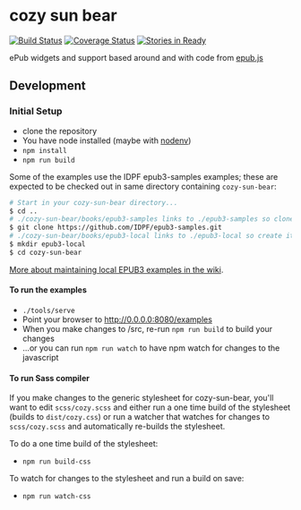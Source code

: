 
# cozy sun bear 
[![Build Status](https://travis-ci.org/mlibrary/cozy-sun-bear.svg?branch=master)](https://travis-ci.org/mlibrary/cozy-sun-bear)
[![Coverage Status](https://coveralls.io/repos/github/mlibrary/cozy-sun-bear/badge.svg?branch=master)](https://coveralls.io/github/mlibrary/cozy-sun-bear?branch=master)
[![Stories in Ready](https://badge.waffle.io/mlibrary/cozy-sun-bear.png?label=ready&title=Ready)](https://waffle.io/mlibrary/cozy-sun-bear)


ePub widgets and support based around and with code from [epub.js](https://github.com/futurepress/epub.js)

## Development

### Initial Setup

* clone the repository
* You have node installed (maybe with [nodenv](https://github.com/wfarr/nodenv))
* `npm install`
* `npm run build`

Some of the examples use the IDPF epub3-samples examples; these are expected to 
be checked out in same directory containing `cozy-sun-bear`:

```bash
# Start in your cozy-sun-bear directory...
$ cd ..
# ./cozy-sun-bear/books/epub3-samples links to ./epub3-samples so clone it...
$ git clone https://github.com/IDPF/epub3-samples.git
# ./cozy-sun-bear/books/epub3-local links to ./epub3-local so create it...
$ mkdir epub3-local
$ cd cozy-sun-bear
```
[More about maintaining local EPUB3 examples in the wiki](https://github.com/mlibrary/cozy-sun-bear/wiki/EPUB-Test-Files).

#### To run the examples

* `./tools/serve`
* Point your browser to http://0.0.0.0:8080/examples
* When you make changes to /src, re-run `npm run build` to build your changes
* ...or you can run `npm run watch` to have npm watch for changes to the javascript

#### To run Sass compiler
If you make changes to the generic stylesheet for cozy-sun-bear, you'll want to edit `scss/cozy.scss` and either run a one time build of the stylesheet (builds to `dist/cozy.css`)  or run a watcher that watches for changes to `scss/cozy.scss` and automatically re-builds the stylesheet.  

To do a one time build of the stylesheet:

* `npm run build-css`

To watch for changes to the stylesheet and run a build on save:

* `npm run watch-css`

